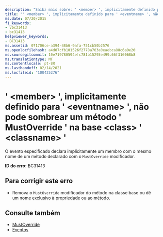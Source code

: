 ```yaml
---
description: "Saiba mais sobre: ' <member> ', implicitamente definido para ' <eventname> ', não pode sombrear um método ' MustOverride ' na base <class> ' <classname> '"
title: "' <member> ', implicitamente definido para ' <eventname> ', não pode sombrear um método ' MustOverride ' na base <class> ' <classname> '"
ms.date: 07/20/2015
f1_keywords:
- vbc31413
- bc31413
helpviewer_keywords:
- BC31413
ms.assetid: 071706ce-a394-48b6-9afa-751cb50b2576
ms.openlocfilehash: a4d07cfb101526f2778a703a0eaebca88c6a9e20
ms.sourcegitcommit: 10e719780594efc781b15295e499c66f316068b8
ms.translationtype: MT
ms.contentlocale: pt-BR
ms.lasthandoff: 02/14/2021
ms.locfileid: "100425276"
---
```

# <a name="member-implicitly-defined-for-eventname-cannot-shadow-a-mustoverride-method-in-the-base-class-classname"></a>' \<member> ', implicitamente definido para ' \<eventname> ', não pode sombrear um método ' MustOverride ' na base \<class> ' \<classname> '

O evento especificado declara implicitamente um membro com o mesmo nome de um método declarado com o `MustOverride` modificador.  
  
 **ID do erro:** BC31413  
  
## <a name="to-correct-this-error"></a>Para corrigir este erro  
  
- Remova o `MustOverride` modificador do método na classe base ou dê um nome exclusivo à propriedade ou ao método.  
  
## <a name="see-also"></a>Consulte também

- [MustOverride](../language-reference/modifiers/mustoverride.md)
- [Eventos](../programming-guide/language-features/events/index.md)
